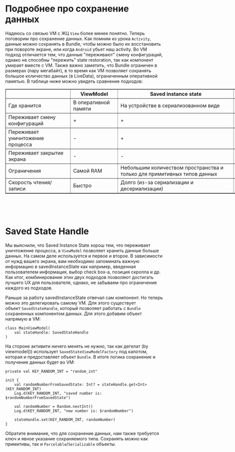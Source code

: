 <h1>Подробнее про сохранение данных</h1>

<p>Надеюсь со связью VM с ЖЦ <code>View</code> более менее понятно. Теперь поговорим про сохранение данных. Как помним из урока <code>Activity</code>, данные можно сохранять в Bundle, чтобы можно было их восстановить при повороте экране, или когда <code>Android</code> убьет наш activity. Во VM подход отличается тем, что данные "переживают" смену конфигураций, однако не способны "пережить" state restoration, так как компонент умирает вместе с VM. Также важно заметить, что Bundle ограничен в размерах (пару мегабайт), в то время как VM позволяет сохранять большое количество данных (в LiveData), ограниченным оперативной памятью. В таблице ниже можно увидеть сравнение подходов:</p>

<table align="center" border="1" cellpadding="1" cellspacing="1" style="width: 950px;">
	<thead>
		<tr>
			<th> </th>
			<th>ViewModel</th>
			<th>Saved instance state</th>
			<th>База данных</th>
		</tr>
	</thead>
	<tbody>
		<tr>
			<td>Где хранится</td>
			<td>В оперативной памяти</td>
			<td>На устройстве в сериализованном виде</td>
			<td>На устройстве</td>
		</tr>
		<tr>
			<td>Переживает смену конфигураций</td>
			<td>+</td>
			<td>+</td>
			<td>+</td>
		</tr>
		<tr>
			<td>Переживает уничнтожение процесса</td>
			<td>-</td>
			<td>+</td>
			<td>+</td>
		</tr>
		<tr>
			<td>Переживает закрытие экрана</td>
			<td>-</td>
			<td>-</td>
			<td>+</td>
		</tr>
		<tr>
			<td>Ограничения</td>
			<td>Самой RAM</td>
			<td>Небольшим количеством пространства и только для примитивных типов данных</td>
			<td>ограничен памятью (внутренней/внешней)</td>
		</tr>
		<tr>
			<td>Скорость чтения/записи</td>
			<td>Быстро</td>
			<td>Долго (из-за сериализации и десериализации)</td>
			<td>Долго</td>
		</tr>
	</tbody>
</table>

<p> 
</p><p> </p>
<p></p>




<h1>Saved State Handle</h1>

<p>Мы выяснили, что Saved Instance State хорош тем, что переживает уничтожение процесса, а <code>ViewModel</code> позволяет хранить данные больше данных. На самом деле используется и первое и второе. В зависимости от нужд вашего экрана, вам необходимо запоминать важную информацию в savedInstanceState как например, введенная пользователем информация, выбор check box-a, позиция скролла и др. Как итог, комбинирование этих двух подходов позволяют достигать лучшего UX для пользователя, однако, не забываем про ограничения каждого из подходов.</p>

<p>Раньше за работу savedInstanceState отвечал сам компонент. Но теперь можно это делегировать самому VM. Для этого существует объект <code>SavedStateHandle</code>, который позволяет работать с <code>Bundle</code> сохраненных компонентом данных. Для этого добавим объект напрямую в VM:</p>

<pre><code>class MainViewModel(
    val stateHandle: SavedStateHandle
)</code></pre>

<p>На стороне активити ничего менять не нужно, так как дегелат (by viewmodel()) использует <code>SavedStateViewModelFactory</code> под капотом, которая и предоставляет объект <code>Bundle</code>. В итоге логика сохранение и получение данных будет во VM:</p>

<pre><code>private val KEY_RANDOM_INT = "random_int"

init {
    val randomNumberFromSavedState: Int? = stateHandle.get&lt;Int&gt;(KEY_RANDOM_INT)
    Log.d(KEY_RANDOM_INT, "saved number is: $randomNumberFromSavedState")

    val randomNumber = Random.nextInt()
    Log.d(KEY_RANDOM_INT, "new number is: $randomNumber")

    stateHandle.set(KEY_RANDOM_INT, randomNumber)
}</code></pre>

<p>Обратите внимание, что для сохранение данных, нам также требуется ключ и явное указание сохраняемого типа. Сохранять можно как примитивы, так и <code>Parcelable</code>/<code>Serializable</code> объекты.</p>



